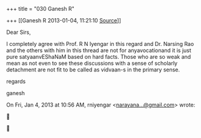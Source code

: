 +++
title = "030 Ganesh R"

+++
[[Ganesh R	2013-01-04, 11:21:10 [Source](https://groups.google.com/g/bvparishat/c/61H1QsFqBX4)]]



Dear Sirs,

  

I completely agree with Prof. R N Iyengar in this regard and Dr. Narsing Rao and the others with him in this thread are not for anyavocationand it is just pure satyaanvEShaNaM based on hard facts. Those who are so weak and mean as not even to see these discussions with a sense of scholarly detachment are not fit to be called as vidvaan-s in the primary sense.

  

  

regards

  

ganesh  
  

On Fri, Jan 4, 2013 at 10:56 AM, rniyengar \<[narayana...@gmail.com]()\> wrote:  





